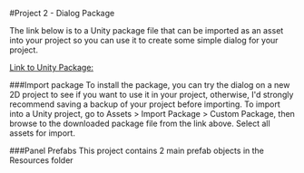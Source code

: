 #Project 2 - Dialog Package

The link below is to a Unity package file that can be imported as an asset into your project so you can use it to create some simple dialog for your project.

[Link to Unity Package:](https://utdallas.box.com/v/Dialog-Package)

###Import package
To install the package, you can try the dialog on a new 2D project to see if you want to use it in your project, otherwise, I'd strongly recommend saving a backup of your project before importing.  To import into a Unity project, go to Assets > Import Package > Custom Package, then browse to the downloaded package file from the link above.  Select all assets for import.

###Panel Prefabs
This project contains 2 main prefab objects in the Resources folder